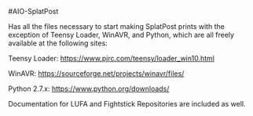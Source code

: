 #AIO-SplatPost

Has all the files necessary to start making SplatPost prints with the exception of Teensy Loader, WinAVR, and Python, which are all freely available at the following sites:

Teensy Loader: https://www.pjrc.com/teensy/loader_win10.html

WinAVR: https://sourceforge.net/projects/winavr/files/

Python 2.7.x: https://www.python.org/downloads/

Documentation for LUFA and Fightstick Repositories are included as well.
